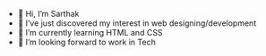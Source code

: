- 👋 Hi, I’m Sarthak
- 👀 I’ve just discovered my interest in web designing/development
- 🌱 I’m currently learning HTML and CSS
- 💞️ I’m looking forward to work in Tech

<!---
sarthak00100/sarthak00100 is a ✨ special ✨ repository because its `README.md` (this file) appears on your GitHub profile.
You can click the Preview link to take a look at your changes.
--->
